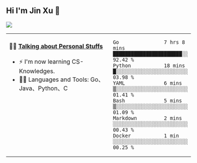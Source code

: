 
## Hi I'm Jin Xu 👋
![](https://komarev.com/ghpvc/?username=jiayouxujin&color=brightgreen&label=PROFILE+VIEWS)



<table align="center">
<tr>
<td valign="top" width="60%">

#### 🏋️‍♀️ <a href="https://github.com/jiayouxujin" target="_blank">Talking about Personal Stuffs</a>
<!-- recent_releases starts -->

- ⚡  I'm now learning CS-Knowledges.  
- 🏊‍♂️ Languages and Tools: Go、Java、Python、C
<!-- recent_releases ends -->
</td>
<td>
 
<!--START_SECTION:waka-->

```text
Go               7 hrs 8 mins    ███████████████████████░░   92.42 %
Python           18 mins         █░░░░░░░░░░░░░░░░░░░░░░░░   03.98 %
YAML             6 mins          ▒░░░░░░░░░░░░░░░░░░░░░░░░   01.41 %
Bash             5 mins          ▒░░░░░░░░░░░░░░░░░░░░░░░░   01.09 %
Markdown         2 mins          ░░░░░░░░░░░░░░░░░░░░░░░░░   00.43 %
Docker           1 min           ░░░░░░░░░░░░░░░░░░░░░░░░░   00.25 %
```

<!--END_SECTION:waka-->
 
</td>
</tr>
</table>





